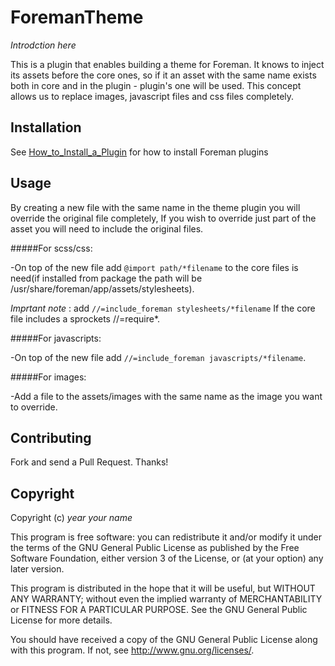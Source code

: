 # ForemanTheme

*Introdction here*

This is a plugin that enables building a theme for Foreman.
It knows to inject its assets before the core ones, so
if it an asset with the same name exists both in core and
in the plugin - plugin's one will be used.
This concept allows us to replace images, javascript files and
css files completely.

## Installation

See [How_to_Install_a_Plugin](http://projects.theforeman.org/projects/foreman/wiki/How_to_Install_a_Plugin)
for how to install Foreman plugins

## Usage

By creating a new file with the same name in the theme plugin you will override the original file completely,
If you wish to override just part of the asset you will need to include the original files.

#####For scss/css:

-On top of the new file add `@import path/*filename` to the core files is need(if installed from package the path will be /usr/share/foreman/app/assets/stylesheets).

*Imprtant note* : add `//=include_foreman stylesheets/*filename` If the core file includes a sprockets //=require*.

#####For javascripts:

-On top of the new file add `//=include_foreman javascripts/*filename`.

#####For images:

-Add a file to the assets/images with the same name as the image you want to override.

## Contributing

Fork and send a Pull Request. Thanks!

## Copyright

Copyright (c) *year* *your name*

This program is free software: you can redistribute it and/or modify
it under the terms of the GNU General Public License as published by
the Free Software Foundation, either version 3 of the License, or
(at your option) any later version.

This program is distributed in the hope that it will be useful,
but WITHOUT ANY WARRANTY; without even the implied warranty of
MERCHANTABILITY or FITNESS FOR A PARTICULAR PURPOSE.  See the
GNU General Public License for more details.

You should have received a copy of the GNU General Public License
along with this program.  If not, see <http://www.gnu.org/licenses/>.

